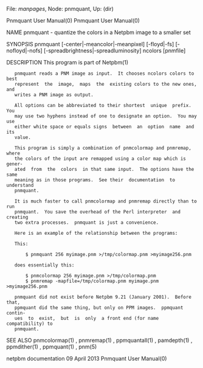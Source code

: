 File: *manpages*,  Node: pnmquant,  Up: (dir)

Pnmquant User Manual(0)                                Pnmquant User Manual(0)



NAME
       pnmquant - quantize the colors in a Netpbm image to a smaller set


SYNOPSIS
       pnmquant  [-center|-meancolor|-meanpixel] [-floyd|-fs] [-nofloyd|-nofs]
       [-spreadbrightness|-spreadluminosity] ncolors [pnmfile]


DESCRIPTION
       This program is part of Netpbm(1)

       pnmquant reads a PNM image as input.  It chooses ncolors colors to best
       represent  the  image,  maps  the  existing colors to the new ones, and
       writes a PNM image as output.

       All options can be abbreviated to their shortest  unique  prefix.   You
       may use two hyphens instead of one to designate an option.  You may use
       either white space or equals signs  between  an  option  name  and  its
       value.

       This program is simply a combination of pnmcolormap and pnmremap, where
       the colors of the input are remapped using a color map which is  gener-
       ated  from  the  colors  in that same input.  The options have the same
       meaning as in those programs.  See their  documentation  to  understand
       pnmquant.

       It is much faster to call pnmcolormap and pnmremap directly than to run
       pnmquant.  You save the overhead of the Perl interpreter  and  creating
       two extra processes.  pnmquant is just a convenience.

       Here is an example of the relationship between the programs:

       This:

           $ pnmquant 256 myimage.pnm >/tmp/colormap.pnm >myimage256.pnm

       does essentially this:

           $ pnmcolormap 256 myimage.pnm >/tmp/colormap.pnm
           $ pnmremap -mapfile=/tmp/colormap.pnm myimage.pnm >myimage256.pnm

       pnmquant did not exist before Netpbm 9.21 (January 2001).  Before that,
       ppmquant did the same thing, but only on PPM images.  ppmquant  contin-
       ues  to  exist,  but  is  only  a front end (for name compatibility) to
       pnmquant.


SEE ALSO
       pnmcolormap(1)  ,  pnmremap(1)  ,  ppmquantall(1)   ,   pamdepth(1)   ,
       ppmdither(1) , ppmquant(1) , pnm(5)



netpbm documentation             09 April 2013         Pnmquant User Manual(0)
